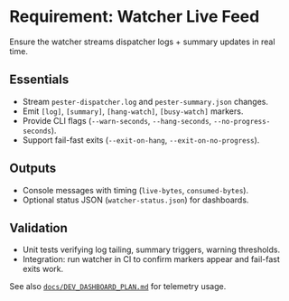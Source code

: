 <!-- markdownlint-disable-next-line MD041 -->
# Requirement: Watcher Live Feed

Ensure the watcher streams dispatcher logs + summary updates in real time.

## Essentials

- Stream `pester-dispatcher.log` and `pester-summary.json` changes.
- Emit `[log]`, `[summary]`, `[hang-watch]`, `[busy-watch]` markers.
- Provide CLI flags (`--warn-seconds`, `--hang-seconds`, `--no-progress-seconds`).
- Support fail-fast exits (`--exit-on-hang`, `--exit-on-no-progress`).

## Outputs

- Console messages with timing (`live-bytes`, `consumed-bytes`).
- Optional status JSON (`watcher-status.json`) for dashboards.

## Validation

- Unit tests verifying log tailing, summary triggers, warning thresholds.
- Integration: run watcher in CI to confirm markers appear and fail-fast exits work.

See also [`docs/DEV_DASHBOARD_PLAN.md`](../DEV_DASHBOARD_PLAN.md) for telemetry usage.
